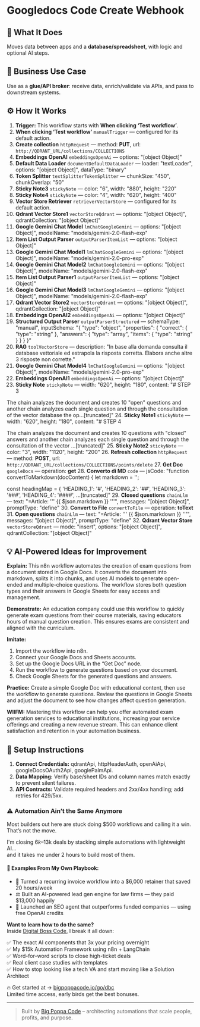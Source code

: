 # Googledocs Code Create Webhook
  ## 🚀 What It Does
  Moves data between apps and a **database/spreadsheet**, with logic and optional AI steps.
  
  ## 💼 Business Use Case
  Use as a **glue/API broker**: receive data, enrich/validate via APIs, and pass to downstream systems.
  
  ## ⚙️ How It Works
  1. **Trigger:** This workflow starts with **When clicking ‘Test workflow’**.
  2. **When clicking ‘Test workflow’** `manualTrigger` — configured for its default action.
3. **Create collection** `httpRequest` — method: **PUT**, url: `http://QDRANT_URL/collections/COLLECTIONS`
4. **Embeddings OpenAI** `embeddingsOpenAi` — options: "[object Object]"
5. **Default Data Loader** `documentDefaultDataLoader` — loader: "textLoader", options: "[object Object]", dataType: "binary"
6. **Token Splitter** `textSplitterTokenSplitter` — chunkSize: "450", chunkOverlap: "50"
7. **Sticky Note3** `stickyNote` — color: "6", width: "880", height: "220"
8. **Sticky Note4** `stickyNote` — color: "4", width: "620", height: "400"
9. **Vector Store Retriever** `retrieverVectorStore` — configured for its default action.
10. **Qdrant Vector Store1** `vectorStoreQdrant` — options: "[object Object]", qdrantCollection: "[object Object]"
11. **Google Gemini Chat Model** `lmChatGoogleGemini` — options: "[object Object]", modelName: "models/gemini-2.0-flash-exp"
12. **Item List Output Parser** `outputParserItemList` — options: "[object Object]"
13. **Google Gemini Chat Model1** `lmChatGoogleGemini` — options: "[object Object]", modelName: "models/gemini-2.0-pro-exp"
14. **Google Gemini Chat Model2** `lmChatGoogleGemini` — options: "[object Object]", modelName: "models/gemini-2.0-flash-exp"
15. **Item List Output Parser1** `outputParserItemList` — options: "[object Object]"
16. **Google Gemini Chat Model3** `lmChatGoogleGemini` — options: "[object Object]", modelName: "models/gemini-2.0-flash-exp"
17. **Qdrant Vector Store2** `vectorStoreQdrant` — options: "[object Object]", qdrantCollection: "[object Object]"
18. **Embeddings OpenAI2** `embeddingsOpenAi` — options: "[object Object]"
19. **Structured Output Parser** `outputParserStructured` — schemaType: "manual", inputSchema: "{
	"type": "object",
	"properties": {
		"correct": {
			"type": "string"
		},
		"answers": {
			"type": "array",
			"items": {
				"type": "string"
			}
		}
	}
}"
20. **RAG** `toolVectorStore` — description: "In base alla domanda consulta il database vettoriale ed estrapola la risposta corretta. Elabora anche altre 3 risposte non corrette."
21. **Google Gemini Chat Model4** `lmChatGoogleGemini` — options: "[object Object]", modelName: "models/gemini-2.0-pro-exp"
22. **Embeddings OpenAI1** `embeddingsOpenAi` — options: "[object Object]"
23. **Sticky Note** `stickyNote` — width: "620", height: "180", content: "# STEP 3

The chain analyzes the document and creates 10 "open" questions and another chain analyzes each single question and through the consultation of the vector database the op…[truncated]"
24. **Sticky Note1** `stickyNote` — width: "620", height: "180", content: "# STEP 4

The chain analyzes the document and creates 10 questions with "closed" answers and another chain analyzes each single question and through the consultation of the vector …[truncated]"
25. **Sticky Note2** `stickyNote` — color: "3", width: "1120", height: "200"
26. **Refresh collection** `httpRequest` — method: **POST**, url: `http://QDRANT_URL/collections/COLLECTIONS/points/delete`
27. **Get Doc** `googleDocs` — operation: **get**
28. **Converto di MD** `code` — jsCode: "function convertToMarkdown(docContent) {
  let markdown = '';

  const headingMap = {
    'HEADING_1': '#',
    'HEADING_2': '##',
    'HEADING_3': '###',
    'HEADING_4': '####',
…[truncated]"
29. **Closed questions** `chainLlm` — text: "=Article:
'''
{{ $json.markdown }}
'''", messages: "[object Object]", promptType: "define"
30. **Convert to File** `convertToFile` — operation: **toText**
31. **Open questions** `chainLlm` — text: "=Article:
'''
{{ $json.markdown }}
'''", messages: "[object Object]", promptType: "define"
32. **Qdrant Vector Store** `vectorStoreQdrant` — mode: "insert", options: "[object Object]", qdrantCollection: "[object Object]"
  
  ## 💡 AI-Powered Ideas for Improvement
  **Explain:** This n8n workflow automates the creation of exam questions from a document stored in Google Docs. It converts the document into markdown, splits it into chunks, and uses AI models to generate open-ended and multiple-choice questions. The workflow stores both question types and their answers in Google Sheets for easy access and management.

**Demonstrate:** An education company could use this workflow to quickly generate exam questions from their course materials, saving educators hours of manual question creation. This ensures exams are consistent and aligned with the curriculum.

**Imitate:** 
1. Import the workflow into n8n.
2. Connect your Google Docs and Sheets accounts.
3. Set up the Google Docs URL in the “Get Doc” node.
4. Run the workflow to generate questions based on your document.
5. Check Google Sheets for the generated questions and answers.

**Practice:** Create a simple Google Doc with educational content, then use the workflow to generate questions. Review the questions in Google Sheets and adjust the document to see how changes affect question generation.

**WIIFM:** Mastering this workflow can help you offer automated exam generation services to educational institutions, increasing your service offerings and creating a new revenue stream. This can enhance client satisfaction and retention in your automation business.
  
  ## 🔧 Setup Instructions
  1. **Connect Credentials:** qdrantApi, httpHeaderAuth, openAiApi, googleDocsOAuth2Api, googlePalmApi.
2. **Data Mapping:** Verify base/sheet IDs and column names match exactly to prevent silent failures.
3. **API Contracts:** Validate required headers and 2xx/4xx handling; add retries for 429/5xx.
  
### ⚠️ Automation Ain’t the Same Anymore

Most builders out here are stuck doing $500 workflows and calling it a win.  
That’s not the move.  

I'm closing $6k–$13k deals by stacking simple automations with lightweight AI...  
and it takes me under 2 hours to build most of them.

#### 🧠 Examples From My Own Playbook:
- 🔁 Turned a recurring invoice workflow into a $6,000 retainer that saved 20 hours/week  
- ⚖️ Built an AI-powered lead gen engine for law firms — they paid $13,000 happily  
- 🚀 Launched an SEO agent that outperforms funded companies — using free OpenAI credits  

**Want to learn how to do the same?**  
Inside [Digital Boss Code](https://bigpoppacode.io/go/dbc), I break it all down:

✅ The exact AI components that 3x your pricing overnight  
✅ My $15k Automation Framework using n8n + LangChain  
✅ Word-for-word scripts to close high-ticket deals  
✅ Real client case studies with templates  
✅ How to stop looking like a tech VA and start moving like a Solution Architect  

🔥 Get started at → [bigpoppacode.io/go/dbc](https://bigpoppacode.io/go/dbc)  
Limited time access, early birds get the best bonuses.

---
> Built by [Big Poppa Code](https://bigpoppacode.io) – architecting automations that scale people, profits, and purpose.
  